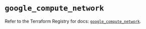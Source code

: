 # `google_compute_network`

Refer to the Terraform Registry for docs: [`google_compute_network`](https://registry.terraform.io/providers/hashicorp/google-beta/6.6.0/docs/resources/google_compute_network).
